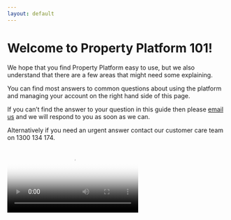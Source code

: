 ```yaml
---
layout: default
---
```


# Welcome to Property Platform 101!

We hope that you find Property Platform easy to use, but we also understand that there are a few areas that might need some explaining. 

You can find most answers to common questions about using the platform and managing your account on the right hand side of this page.

If you can’t find the answer to your question in this guide then please [email us](mailto:propertyplatform@realestate.com.au) and we will respond to you as soon as we can.  

Alternatively if you need an urgent answer contact our customer care team on 1300 134 174.



<video class="embed-responsive-item" controls="controls" poster="https://res.cloudinary.com/propconnect/video/upload/t_video_home/v1434362615/Property_Platform_Intro_-_MQ_uzysoi.jpg"><source src="https://res.cloudinary.com/propconnect/video/upload/v1434362615/Property_Platform_Intro_-_MQ_uzysoi.mp4" type="video/mp4"></video>
